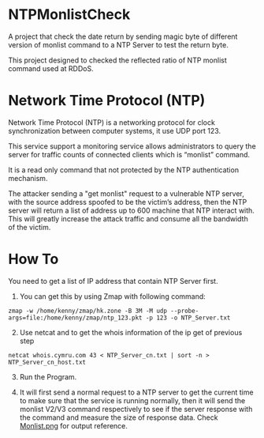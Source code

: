 # NTPMonlistCheck
A project that check the date return by sending magic byte of different version of monlist command to a NTP Server to test the return byte.

This project designed to checked the reflected ratio of NTP monlist command used at RDDoS.

# Network Time Protocol (NTP) 

Network Time Protocol (NTP) is a networking protocol for clock synchronization between computer systems, it use UDP port 123.

This service support a monitoring service allows administrators to query the server for traffic counts of connected clients which is “monlist” command. 

It is a read only command that not protected by the NTP authentication mechanism. 

The attacker sending a "get monlist" request to a vulnerable NTP server, with the source address spoofed to be the victim’s address, then the NTP server will return a list of address up to 600 machine that NTP interact with. This will greatly increase the attack traffic and consume all the bandwidth of the victim.

# How To
You need to get a list of IP address that contain NTP Server first.

1. You can get this by using Zmap with following command:
```
zmap -w /home/kenny/zmap/hk.zone -B 3M -M udp --probe-args=file:/home/kenny/zmap/ntp_123.pkt -p 123 -o NTP_Server.txt
```

2. Use netcat and to get the whois information of the ip get of previous step
```
netcat whois.cymru.com 43 < NTP_Server_cn.txt | sort -n > NTP_Server_cn_host.txt
```

3. Run the Program. 

4. It will first send a normal request to a NTP server to get the current time to make sure that the service is running normally, then it will send the monlist V2/V3 command respectively to see if the server response with the command and measure the size of response data.
Check [Monlist.png](../../blob/master/Monlist.png) for output reference.
